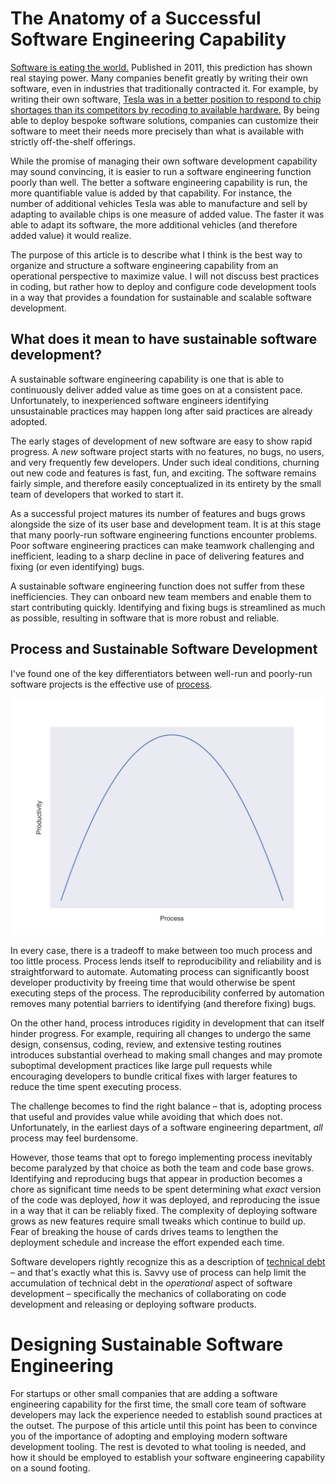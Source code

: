 # The Anatomy of a Successful Software Engineering Capability

[Software is eating the world.](https://a16z.com/2011/08/20/why-software-is-eating-the-world/) Published in 2011, this prediction has shown real staying power. Many companies benefit greatly by writing their own software, even in industries that traditionally contracted it. For example, by writing their own software, [Tesla was in a better position to respond to chip shortages than its competitors by recoding to available hardware.](https://www.utilitydive.com/news/tesla-chip-semiconductor-shortage/628150/) By being able to deploy bespoke software solutions, companies can customize their software to meet their needs more precisely than what is available with strictly off-the-shelf offerings.

While the promise of managing their own software development capability may sound convincing, it is easier to run a software engineering function poorly than well. The better a software engineering capability is run, the more quantifiable value is added by that capability. For instance, the number of additional vehicles Tesla was able to manufacture and sell by adapting to available chips is one measure of added value. The faster it was able to adapt its software, the more additional vehicles (and therefore added value) it would realize.

The purpose of this article is to describe what I think is the best way to organize and structure a software engineering capability from an operational perspective to maximize value. I will not discuss best practices in coding, but rather how to deploy and configure code development tools in a way that provides a foundation for sustainable and scalable software development.

## What does it mean to have sustainable software development?

A sustainable software engineering capability is one that is able to continuously deliver added value as time goes on at a consistent pace. Unfortunately, to inexperienced software engineers identifying unsustainable practices may happen long after said practices are already adopted.

The early stages of development of new software are easy to show rapid progress. A *new* software project starts with no features, no bugs, no users, and very frequently few developers. Under such ideal conditions, churning out new code and features is fast, fun, and exciting. The software remains fairly simple, and therefore easily conceptualized in its entirety by the small team of developers that worked to start it.

As a successful project matures its number of features and bugs grows alongside the size of its user base and development team. It is at this stage that many poorly-run software engineering functions encounter problems. Poor software engineering practices can make teamwork challenging and inefficient, leading to a sharp decline in pace of delivering features and fixing (or even identifying) bugs.

A sustainable software engineering function does not suffer from these inefficiencies. They can onboard new team members and enable them to start contributing quickly. Identifying and fixing bugs is streamlined as much as possible, resulting in software that is more robust and reliable.

## Process and Sustainable Software Development

I've found one of the key differentiators between well-run and poorly-run software projects is the effective use of [process](https://en.wikipedia.org/wiki/Software_development_process).

![Productivity vs. Progress](productivity-vs-process.svg)


In every case, there is a tradeoff to make between too much process and too little process. Process lends itself to reproducibility and reliability and is straightforward to automate. Automating process can significantly boost developer productivity by freeing time that would otherwise be spent executing steps of the process. The reproducibility conferred by automation removes many potential barriers to identifying (and therefore fixing) bugs.

On the other hand, process introduces rigidity in development that can itself hinder progress. For example, requiring all changes to undergo the same design, consensus, coding, review, and extensive testing routines introduces substantial overhead to making small changes and may promote suboptimal development practices like large pull requests while encouraging developers to bundle critical fixes with larger features to reduce the time spent executing process.

The challenge becomes to find the right balance – that is, adopting process that useful and provides value while avoiding that which does not. Unfortunately, in the earliest days of a software engineering department, *all* process may feel burdensome.

However, those teams that opt to forego implementing process inevitably become paralyzed by that choice as both the team and code base grows. Identifying and reproducing bugs that appear in production becomes a chore as significant time needs to be spent determining what *exact* version of the code was deployed, *how* it was deployed, and reproducing the issue in a way that it can be reliably fixed. The complexity of deploying software grows as new features require small tweaks which continue to build up. Fear of breaking the house of cards drives teams to lengthen the deployment schedule and increase the effort expended each time.

Software developers rightly recognize this as a description of [technical debt](https://en.wikipedia.org/wiki/Technical_debt) – and that's exactly what this is. Savvy use of process can help limit the accumulation of technical debt in the *operational* aspect of software development – specifically the mechanics of collaborating on code development and releasing or deploying software products.

# Designing Sustainable Software Engineering

For startups or other small companies that are adding a software engineering capability for the first time, the small core team of software developers may lack the experience needed to establish sound practices at the outset. The purpose of this article until this point has been to convince you of the importance of adopting and employing modern software development tooling. The rest is devoted to what tooling is needed, and how it should be employed to establish your software engineering capability on a sound footing.
